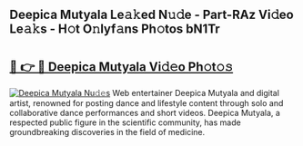 ## Deepica Mutyala Le𝚊𝚔ed N𝚞𝚍e - Part-RAz Vi𝚍eo Le𝚊𝚔s - H𝚘t O𝚗lyf𝚊ns Ph𝚘tos bN1Tr

# <h2><a href="http://hf50zo.feru.top/?c=Deepica+Mutyala">🔗 👉 🔴 Deepica Mutyala Vi𝚍𝚎o Ph𝚘t𝚘𝚜</a></h2>

[![Deepica Mutyala Nu𝚍𝚎s](https://i.imgur.com/0TWrTi3.gif)](http://hf50zo.feru.top/?c=Deepica+Mutyala)
Web entertainer Deepica Mutyala and digital artist, renowned for posting dance and lifestyle content through solo and collaborative dance performances and short videos. Deepica Mutyala, a respected public figure in the scientific community, has made groundbreaking discoveries in the field of medicine. 
